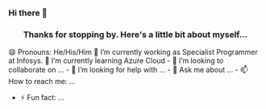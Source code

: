 ### Hi there 👋
<h3 align="center">Thanks for stopping by. Here's a little bit about myself...</h3>
😄 Pronouns: He/His/Him
🔭 I’m currently working as Specialist Programmer at Infosys.
🌱 I’m currently learning Azure Cloud
- 👯 I’m looking to collaborate on ...
- 🤔 I’m looking for help with ...
- 💬 Ask me about ...
- 📫 How to reach me: ...

- ⚡ Fun fact: ...

